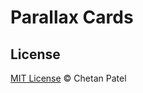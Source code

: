# Parallax Cards

<!-- ## Contributing -->

## License

[MIT License](http://zenorocha.mit-license.org/) © Chetan Patel
